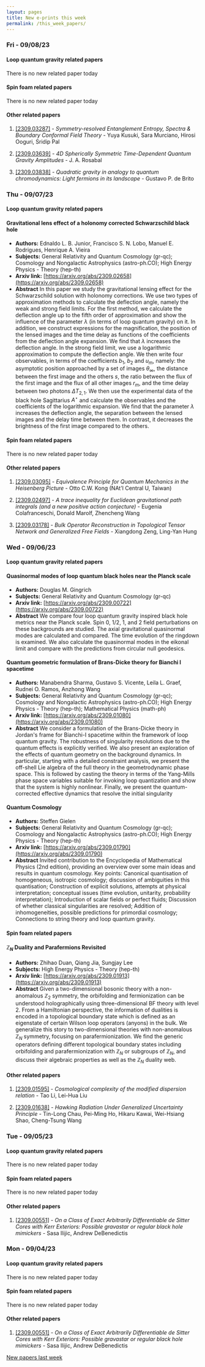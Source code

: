 ```yaml
---
layout: pages
title: New e-prints this week
permalink: /this_week_papers/
---
```




### Fri - 09/08/23

#### Loop quantum gravity related papers

There is no new related paper today 

#### Spin foam related papers

There is no new related paper today 



#### Other related papers

1. [[2309.03287]](https://arxiv.org/abs/2309.03287) - *Symmetry-resolved Entanglement Entropy, Spectra & Boundary Conformal  Field Theory* - Yuya Kusuki, Sara Murciano, Hirosi Ooguri, Sridip Pal

1. [[2309.03639]](https://arxiv.org/abs/2309.03639) - *4D Spherically Symmetric Time-Dependent Quantum Gravity Amplitudes* - J. A. Rosabal

1. [[2309.03838]](https://arxiv.org/abs/2309.03838) - *Quadratic gravity in analogy to quantum chromodynamics: Light fermions  in its landscape* - Gustavo P. de Brito



### Thu - 09/07/23

#### Loop quantum gravity related papers

#### **Gravitational lens effect of a holonomy corrected Schwarzschild black  hole**
 - **Authors:** Ednaldo L. B. Junior, Francisco S. N. Lobo, Manuel E. Rodrigues, Henrique A. Vieira
 - **Subjects:** General Relativity and Quantum Cosmology (gr-qc); Cosmology and Nongalactic Astrophysics (astro-ph.CO); High Energy Physics - Theory (hep-th)
 - **Arxiv link:** [https://arxiv.org/abs/2309.02658](https://arxiv.org/abs/2309.02658)
 - **Abstract**
 In this paper we study the gravitational lensing effect for the Schwarzschild solution with holonomy corrections. We use two types of approximation methods to calculate the deflection angle, namely the weak and strong field limits. For the first method, we calculate the deflection angle up to the fifth order of approximation and show the influence of the parameter $\lambda$ (in terms of loop quantum gravity) on it. In addition, we construct expressions for the magnification, the position of the lensed images and the time delay as functions of the coefficients from the deflection angle expansion. We find that $\lambda$ increases the deflection angle. In the strong field limit, we use a logarithmic approximation to compute the deflection angle. We then write four observables, in terms of the coefficients $b_1$, $b_2$ and $u_m$, namely: the asymptotic position approached by a set of images $\theta_{\infty}$, the distance between the first image and the others $s$, the ratio between the flux of the first image and the flux of all other images $r_m$, and the time delay between two photons $\Delta T_{2,1}$. We then use the experimental data of the black hole Sagittarius $A^{\star}$ and calculate the observables and the coefficients of the logarithmic expansion. We find that the parameter $\lambda$ increases the deflection angle, the separation between the lensed images and the delay time between them. In contrast, it decreases the brightness of the first image compared to the others. 

#### Spin foam related papers

There is no new related paper today 



#### Other related papers

1. [[2309.03095]](https://arxiv.org/abs/2309.03095) - *Equivalence Principle for Quantum Mechanics in the Heisenberg Picture* - Otto C.W. Kong (NAt'l Central U, Taiwan)

1. [[2309.02497]](https://arxiv.org/abs/2309.02497) - *A trace inequality for Euclidean gravitational path integrals (and a new  positive action conjecture)* - Eugenia Colafranceschi, Donald Marolf, Zhencheng Wang

1. [[2309.03178]](https://arxiv.org/abs/2309.03178) - *Bulk Operator Reconstruction in Topological Tensor Network and  Generalized Free Fields* - Xiangdong Zeng, Ling-Yan Hung



### Wed - 09/06/23

#### Loop quantum gravity related papers

#### **Quasinormal modes of loop quantum black holes near the Planck scale**
 - **Authors:** Douglas M. Gingrich
 - **Subjects:** General Relativity and Quantum Cosmology (gr-qc)
 - **Arxiv link:** [https://arxiv.org/abs/2309.00722](https://arxiv.org/abs/2309.00722)
 - **Abstract**
 We compare four loop quantum gravity inspired black hole metrics near the Planck scale. Spin 0, 1/2, 1, and 2 field perturbations on these backgrounds are studied. The axial gravitational quasinormal modes are calculated and compared. The time evolution of the ringdown is examined. We also calculate the quasinormal modes in the eikonal limit and compare with the predictions from circular null geodesics. 

#### **Quantum geometric formulation of Brans-Dicke theory for Bianchi I  spacetime**
 - **Authors:** Manabendra Sharma, Gustavo S. Vicente, Leila L. Graef, Rudnei O. Ramos, Anzhong Wang
 - **Subjects:** General Relativity and Quantum Cosmology (gr-qc); Cosmology and Nongalactic Astrophysics (astro-ph.CO); High Energy Physics - Theory (hep-th); Mathematical Physics (math-ph)
 - **Arxiv link:** [https://arxiv.org/abs/2309.01080](https://arxiv.org/abs/2309.01080)
 - **Abstract**
 We consider a formulation of the Brans-Dicke theory in Jordan's frame for Bianchi-I spacetime within the framework of loop quantum gravity. The robustness of singularity resolutions due to the quantum effects is explicitly verified. We also present an exploration of the effects of quantum geometry on the background dynamics. In particular, starting with a detailed constraint analysis, we present the off-shell Lie algebra of the full theory in the geometrodynamic phase space. This is followed by casting the theory in terms of the Yang-Mills phase space variables suitable for invoking loop quantization and show that the system is highly nonlinear. Finally, we present the quantum-corrected effective dynamics that resolve the initial singularity 

#### **Quantum Cosmology**
 - **Authors:** Steffen Gielen
 - **Subjects:** General Relativity and Quantum Cosmology (gr-qc); Cosmology and Nongalactic Astrophysics (astro-ph.CO); High Energy Physics - Theory (hep-th)
 - **Arxiv link:** [https://arxiv.org/abs/2309.01790](https://arxiv.org/abs/2309.01790)
 - **Abstract**
 Invited contribution to the Encyclopedia of Mathematical Physics (2nd edition), providing an overview over some main ideas and results in quantum cosmology. Key points: Canonical quantisation of homogeneous, isotropic cosmology; discussion of ambiguities in this quantisation; Construction of explicit solutions, attempts at physical interpretation; conceptual issues (time evolution, unitarity, probability interpretation); Introduction of scalar fields or perfect fluids; Discussion of whether classical singularities are resolved; Addition of inhomogeneities, possible predictions for primordial cosmology; Connections to string theory and loop quantum gravity. 

#### Spin foam related papers

#### **$\mathbb{Z}_N$ Duality and Parafermions Revisited**
 - **Authors:** Zhihao Duan, Qiang Jia, Sungjay Lee
 - **Subjects:** High Energy Physics - Theory (hep-th)
 - **Arxiv link:** [https://arxiv.org/abs/2309.01913](https://arxiv.org/abs/2309.01913)
 - **Abstract**
 Given a two-dimensional bosonic theory with a non-anomalous $\mathbb{Z}_2$ symmetry, the orbifolding and fermionization can be understood holographically using three-dimensional BF theory with level $2$. From a Hamiltonian perspective, the information of dualities is encoded in a topological boundary state which is defined as an eigenstate of certain Wilson loop operators (anyons) in the bulk. We generalize this story to two-dimensional theories with non-anomalous $\mathbb{Z}_N$ symmetry, focusing on parafermionization. We find the generic operators defining different topological boundary states including orbifolding and parafermionization with $\mathbb{Z}_N$ or subgroups of $\mathbb{Z}_N$, and discuss their algebraic properties as well as the $\mathbb{Z}_N$ duality web. 



#### Other related papers

1. [[2309.01595]](https://arxiv.org/abs/2309.01595) - *Cosmological complexity of the modified dispersion relation* - Tao Li, Lei-Hua Liu

1. [[2309.01638]](https://arxiv.org/abs/2309.01638) - *Hawking Radiation Under Generalized Uncertainty Principle* - Tin-Long Chau, Pei-Ming Ho, Hikaru Kawai, Wei-Hsiang Shao, Cheng-Tsung Wang



### Tue - 09/05/23

#### Loop quantum gravity related papers

There is no new related paper today 

#### Spin foam related papers

There is no new related paper today 



#### Other related papers

1. [[2309.00551]](https://arxiv.org/abs/2309.00551) - *On a Class of Exact Arbitrarily Differentiable de Sitter Cores with Kerr  Exteriors: Possible gravastar or regular black hole mimickers* - Sasa Ilijic, Andrew DeBenedictis



### Mon - 09/04/23

#### Loop quantum gravity related papers

There is no new related paper today 

#### Spin foam related papers

There is no new related paper today 



#### Other related papers

1. [[2309.00551]](https://arxiv.org/abs/2309.00551) - *On a Class of Exact Arbitrarily Differentiable de Sitter Cores with Kerr  Exteriors: Possible gravastar or regular black hole mimickers* - Sasa Ilijic, Andrew DeBenedictis






[New papers last week]({{site.url}}/archived/weekly/pre-prints/2023/09/04/archived_weekly_papers.html)